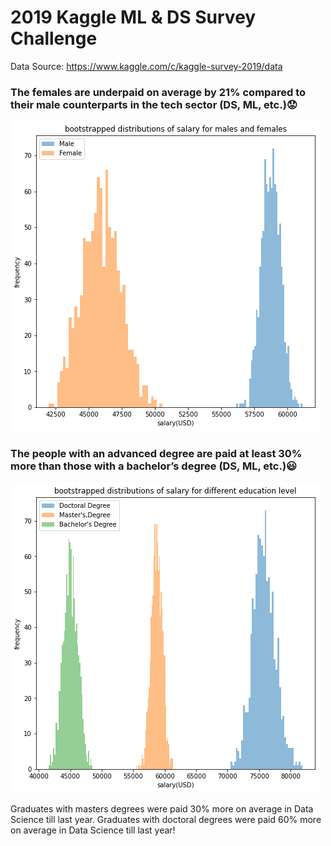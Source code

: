 # 2019 Kaggle ML & DS Survey Challenge
Data Source: https://www.kaggle.com/c/kaggle-survey-2019/data

### The females are underpaid on average by 21% compared to their male counterparts in the tech sector (DS, ML, etc.):worried:

![alt text](https://github.com/VijayMaraviya/Kaggle-ML-DS-Survey-Challenge/blob/main/gender%20pay%20gap.png)


### The people with an advanced degree are paid at least 30% more than those with a bachelor’s degree (DS, ML, etc.):smiley:

![alt text](https://github.com/VijayMaraviya/Kaggle-ML-DS-Survey-Challenge/blob/main/pay%20off%20of%20advanced%20degree.png)

Graduates with masters degrees were paid 30% more on average in Data Science till last year.
Graduates with doctoral degrees were paid 60% more on average in Data Science till last year! 
